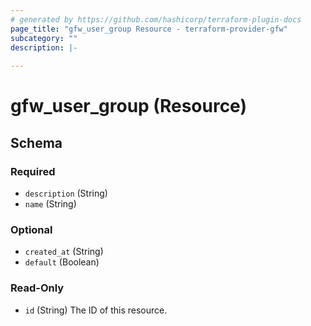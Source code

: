 ```yaml
---
# generated by https://github.com/hashicorp/terraform-plugin-docs
page_title: "gfw_user_group Resource - terraform-provider-gfw"
subcategory: ""
description: |-
  
---
```


# gfw_user_group (Resource)





<!-- schema generated by tfplugindocs -->
## Schema

### Required

- `description` (String)
- `name` (String)

### Optional

- `created_at` (String)
- `default` (Boolean)

### Read-Only

- `id` (String) The ID of this resource.



